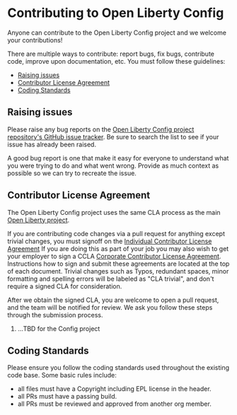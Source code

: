 # Contributing to Open Liberty Config
Anyone can contribute to the Open Liberty Config project and we welcome your contributions!

There are multiple ways to contribute: report bugs, fix bugs, contribute code, improve upon documentation, etc.  You must follow these guidelines:
* [Raising issues](https://github.com/OpenLiberty/config/blob/main/CONTRIBUTING.md#raising-issues)
* [Contributor License Agreement](https://github.com/OpenLiberty/config/blob/main/CONTRIBUTING.md#contributor-license-agreement)
* [Coding Standards](https://github.com/OpenLiberty/config/blob/main/CONTRIBUTING.md#coding-standards)

## Raising issues
Please raise any bug reports on the [Open Liberty Config project repository's GitHub issue tracker](https://github.com/OpenLiberty/config/issues). Be sure to search the list to see if your issue has already been raised.

A good bug report is one that make it easy for everyone to understand what you were trying to do and what went wrong. Provide as much context as possible so we can try to recreate the issue.

## Contributor License Agreement
The Open Liberty Config project uses the same CLA process as the main [Open Liberty project](https://github.com/OpenLiberty/open-liberty).

If you are contributing code changes via a pull request for anything except trivial changes, you must signoff on the [Individual Contributor License Agreement](https://github.com/OpenLiberty/open-liberty/blob/release/cla/open-liberty-cla-individual.pdf) If you are doing this as part of your job you may also wish to get your employer to sign a CCLA [Corporate Contributor License Agreement](https://github.com/OpenLiberty/open-liberty/blob/release/cla/open-liberty-cla-corporate.pdf). Instructions how to sign and submit these agreements are located at the top of each document. Trivial changes such as Typos, redundant spaces, minor formatting and spelling errors will be labeled as "CLA trivial", and don't require a signed CLA for consideration.

After we obtain the signed CLA, you are welcome to open a pull request, and the team will be notified for review. We ask you follow these steps through the submission process.
1. ...TBD for the Config project


## Coding Standards
Please ensure you follow the coding standards used throughout the existing code base. Some basic rules include:
* all files must have a Copyright including EPL license in the header.
* all PRs must have a passing build.
* all PRs must be reviewed and approved from another org member.
